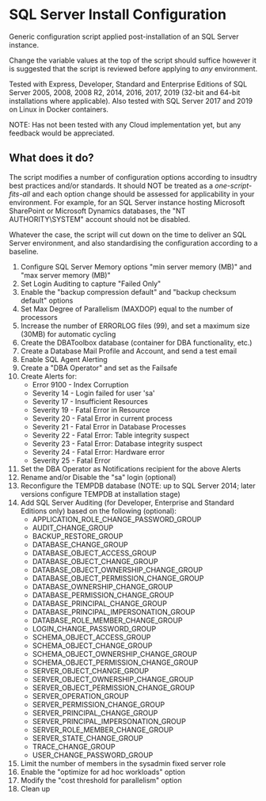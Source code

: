# SQL Server Install Configuration
Generic configuration script applied post-installation of an SQL Server instance.

Change the variable values at the top of the script should suffice however it is suggested that the script is reviewed before applying to *any* environment.

Tested with Express, Developer, Standard and Enterprise Editions of SQL Server 2005, 2008, 2008 R2, 2014, 2016, 2017, 2019 (32-bit and 64-bit installations where applicable). Also tested with SQL Server 2017 and 2019 on Linux in Docker containers.

NOTE: Has not been tested with any Cloud implementation yet, but any feedback would be appreciated.

## What does it do?

The script modifies a number of configuration options according to insudtry best practices and/or standards. It should NOT be treated as a *one-script-fits-all* and each option change should be assessed for applicability in your environment. For example, for an SQL Server instance hosting Microsoft SharePoint or Microsoft Dynamics databases, the "NT AUTHORITY\SYSTEM" account should not be disabled.

Whatever the case, the script will cut down on the time to deliver an SQL Server environment, and also standardising the configuration according to a baseline. 

1. Configure SQL Server Memory options "min server memory (MB)" and "max server memory (MB)"
2. Set Login Auditing to capture "Failed Only"
3. Enable the "backup compression default" and "backup checksum default" options
4. Set Max Degree of Parallelism (MAXDOP) equal to the number of processors
5. Increase the number of ERRORLOG files (99), and set a maximum size (30MB) for automatic cycling
6. Create the DBAToolbox database (container for DBA functionality, etc.)
7. Create a Database Mail Profile and Account, and send a test email
8. Enable SQL Agent Alerting
9. Create a "DBA Operator" and set as the Failsafe
10. Create Alerts for:
    * Error 9100 - Index Corruption
    * Severity 14 - Login failed for user 'sa'
    * Severity 17 - Insufficient Resources
    * Severity 19 - Fatal Error in Resource
    * Severity 20 - Fatal Error in current process
    * Severity 21 - Fatal Error in Database Processes
    * Severity 22 - Fatal Error: Table integrity suspect
    * Severity 23 - Fatal Error: Database integrity suspect
    * Severity 24 - Fatal Error: Hardware error
    * Severity 25 - Fatal Error
11. Set the DBA Operator as Notifications recipient for the above Alerts
12. Rename and/or Disable the "sa" login (optional)
13. Reconfigure the TEMPDB database (NOTE: up to SQL Server 2014; later versions configure TEMPDB at installation stage)
14. Add SQL Server Auditing (for Developer, Enterprise and Standard Editions only) based on the following (optional):
    * APPLICATION_ROLE_CHANGE_PASSWORD_GROUP
    * AUDIT_CHANGE_GROUP
    * BACKUP_RESTORE_GROUP
    * DATABASE_CHANGE_GROUP
    * DATABASE_OBJECT_ACCESS_GROUP
    * DATABASE_OBJECT_CHANGE_GROUP
    * DATABASE_OBJECT_OWNERSHIP_CHANGE_GROUP
    * DATABASE_OBJECT_PERMISSION_CHANGE_GROUP
    * DATABASE_OWNERSHIP_CHANGE_GROUP
    * DATABASE_PERMISSION_CHANGE_GROUP
    * DATABASE_PRINCIPAL_CHANGE_GROUP
    * DATABASE_PRINCIPAL_IMPERSONATION_GROUP
    * DATABASE_ROLE_MEMBER_CHANGE_GROUP
    * LOGIN_CHANGE_PASSWORD_GROUP
    * SCHEMA_OBJECT_ACCESS_GROUP
    * SCHEMA_OBJECT_CHANGE_GROUP
    * SCHEMA_OBJECT_OWNERSHIP_CHANGE_GROUP
    * SCHEMA_OBJECT_PERMISSION_CHANGE_GROUP
    * SERVER_OBJECT_CHANGE_GROUP
    * SERVER_OBJECT_OWNERSHIP_CHANGE_GROUP
    * SERVER_OBJECT_PERMISSION_CHANGE_GROUP
    * SERVER_OPERATION_GROUP
    * SERVER_PERMISSION_CHANGE_GROUP
    * SERVER_PRINCIPAL_CHANGE_GROUP
    * SERVER_PRINCIPAL_IMPERSONATION_GROUP
    * SERVER_ROLE_MEMBER_CHANGE_GROUP
    * SERVER_STATE_CHANGE_GROUP
    * TRACE_CHANGE_GROUP
    * USER_CHANGE_PASSWORD_GROUP
15. Limit the number of members in the sysadmin fixed server role
16. Enable the "optimize for ad hoc workloads" option
17. Modify the "cost threshold for parallelism" option
18. Clean up
